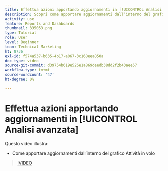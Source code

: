 ```yaml
---
title: Effettua azioni apportando aggiornamenti in [!UICONTROL Analisi avanzata]
description: Scopri come apportare aggiornamenti dall’interno del grafico Attività in volo in Workfront.
activity: use
feature: Reports and Dashboards
thumbnail: 335053.png
type: Tutorial
role: User
level: Beginner
team: Technical Marketing
kt: 8736
exl-id: f574a537-b635-4b17-a067-3c168eea850a
doc-type: video
source-git-commit: d39754b619e526e1a869deedb38dd2f2b43aee57
workflow-type: tm+mt
source-wordcount: '47'
ht-degree: 0%

---
```


# Effettua azioni apportando aggiornamenti in [!UICONTROL Analisi avanzata]

Questo video illustra:

* Come apportare aggiornamenti dall’interno del grafico Attività in volo

>[!VIDEO](https://video.tv.adobe.com/v/335053/?quality=12)
